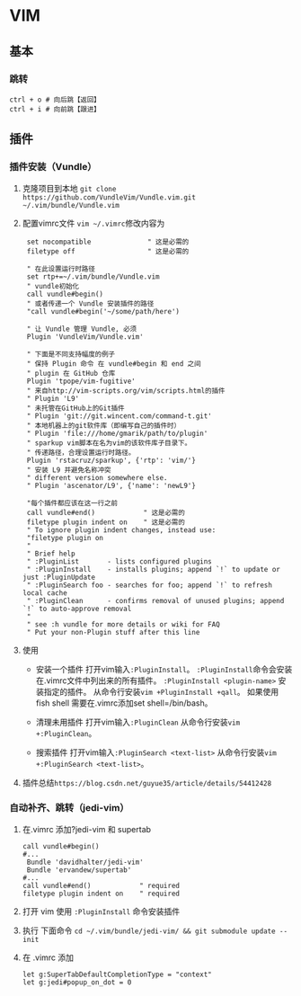 # VIM

## 基本

### 跳转

```shell
ctrl + o # 向后跳【返回】
ctrl + i # 向前跳【跟进】
```

## 插件

### 插件安装（Vundle）

1. 克隆项目到本地
   `git clone https://github.com/VundleVim/Vundle.vim.git ~/.vim/bundle/Vundle.vim`

2. 配置vimrc文件
   `vim ~/.vimrc`修改内容为

   ```shell
    set nocompatible              " 这是必需的
    filetype off                  " 这是必需的

    " 在此设置运行时路径
    set rtp+=~/.vim/bundle/Vundle.vim
    " vundle初始化
    call vundle#begin()
    " 或者传递一个 Vundle 安装插件的路径
    "call vundle#begin('~/some/path/here')

    " 让 Vundle 管理 Vundle, 必须
    Plugin 'VundleVim/Vundle.vim'

    " 下面是不同支持幅度的例子
    " 保持 Plugin 命令 在 vundle#begin 和 end 之间
    " plugin 在 GitHub 仓库
    Plugin 'tpope/vim-fugitive'
    " 来自http://vim-scripts.org/vim/scripts.html的插件
    " Plugin 'L9'
    " 未托管在GitHub上的Git插件
    " Plugin 'git://git.wincent.com/command-t.git'
    " 本地机器上的git软件库（即编写自己的插件时）
    " Plugin 'file:///home/gmarik/path/to/plugin'
    " sparkup vim脚本在名为vim的该软件库子目录下。
    " 传递路径，合理设置运行时路径。
    Plugin 'rstacruz/sparkup', {'rtp': 'vim/'}
    " 安装 L9 并避免名称冲突
    " different version somewhere else.
    " Plugin 'ascenator/L9', {'name': 'newL9'}

    "每个插件都应该在这一行之前  
    call vundle#end()            " 这是必需的
    filetype plugin indent on    " 这是必需的
    " To ignore plugin indent changes, instead use:
    "filetype plugin on
    "
    " Brief help
    " :PluginList       - lists configured plugins
    " :PluginInstall    - installs plugins; append `!` to update or just :PluginUpdate
    " :PluginSearch foo - searches for foo; append `!` to refresh local cache
    " :PluginClean      - confirms removal of unused plugins; append `!` to auto-approve removal
    "
    " see :h vundle for more details or wiki for FAQ
    " Put your non-Plugin stuff after this line
    ```

3. 使用
    * 安装一个插件
    打开vim输入`:PluginInstall`。
    `:PluginInstall`命令会安装在.vimrc文件中列出来的所有插件。
    `:PluginInstall <plugin-name>` 安装指定的插件。
    从命令行安装`vim +PluginInstall +qall`。
    如果使用 fish shell 需要在.vimrc添加set shell=/bin/bash。

    * 清理未用插件
    打开vim输入`:PluginClean`
    从命令行安装`vim +:PluginClean`。

    * 搜索插件
    打开vim输入`:PluginSearch <text-list>`
    从命令行安装`vim +:PluginSearch <text-list>`。

4. 插件总结`https://blog.csdn.net/guyue35/article/details/54412428`

### 自动补齐、跳转（jedi-vim）

1. 在.vimrc 添加?jedi-vim 和 supertab

   ```shell
   call vundle#begin()
   #...
    Bundle 'davidhalter/jedi-vim'
    Bundle 'ervandew/supertab'
   #...
   call vundle#end()            " required
   filetype plugin indent on    " required
   ```

2. 打开 vim 使用 `:PluginInstall` 命令安装插件
3. 执行 下面命令
`cd ~/.vim/bundle/jedi-vim/ && git submodule update --init`
4. 在 .vimrc 添加

   ```shell
   let g:SuperTabDefaultCompletionType = "context"
   let g:jedi#popup_on_dot = 0
   ```


